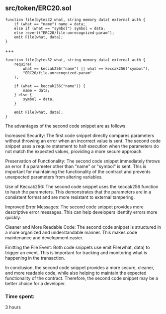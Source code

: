 src/token/ERC20.sol 
---

    function file(bytes32 what, string memory data) external auth {
        if (what == "name") name = data;
        else if (what == "symbol") symbol = data;
        else revert("ERC20/file-unrecognized-param");
        emit File(what, data);
    }

+++    
       
    function file(bytes32 what, string memory data) external auth {
        require(
            what == keccak256("name") || what == keccak256("symbol"),
            "ERC20/file-unrecognized-param"
        );

        if (what == keccak256("name")) {
            name = data;
        } else {
            symbol = data;
        }

        emit File(what, data);
    }

The advantages of the second code snippet are as follows:

Increased Security: The first code snippet directly compares parameters without throwing an error when an incorrect value is sent. The second code snippet uses a require statement to halt execution when the parameters do not match the expected values, providing a more secure approach.

Preservation of Functionality: The second code snippet immediately throws an error if a parameter other than "name" or "symbol" is sent. This is important for maintaining the functionality of the contract and prevents unexpected parameters from altering variables.

Use of Keccak256: The second code snippet uses the keccak256 function to hash the parameters. This demonstrates that the parameters are in a consistent format and are more resistant to external tampering.

Improved Error Messages: The second code snippet provides more descriptive error messages. This can help developers identify errors more quickly.

Cleaner and More Readable Code: The second code snippet is structured in a more organized and understandable manner. This makes code maintenance and development easier.

Emitting the File Event: Both code snippets use emit File(what, data) to trigger an event. This is important for tracking and monitoring what is happening in the transaction.

In conclusion, the second code snippet provides a more secure, cleaner, and more readable code, while also helping to maintain the expected functionality of the contract. Therefore, the second code snippet may be a better choice for a developer.


### Time spent:
3 hours